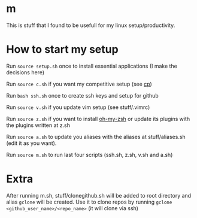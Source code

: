 # m
This is stuff that I found to be usefull for my linux setup/productivity.

# How to start my setup
Run `source setup.sh` once to install essential applications (I make the decisions here)

Run `source c.sh` if you want my competitive setup (see [cp](https://github.com/zegabr/cp))

Run `bash ssh.sh` once to create ssh keys and setup for github

Run `source v.sh` if you update vim setup (see stuff/.vimrc)

Run `source z.sh` if you want to install [oh-my-zsh](https://github.com/ohmyzsh/ohmyzsh/blob/master/README.md) or update its plugins with the plugins written at z.sh

Run `source a.sh` to update you aliases with the aliases at stuff/aliases.sh (edit it as you want).

Run `source m.sh` to run last four scripts (ssh.sh, z.sh, v.sh and a.sh)

# Extra
After running m.sh, stuff/clonegithub.sh will be added to root directory and alias `gclone` will be created. Use it to clone repos by running `gclone <github_user_name>/<repo_name>` (it will clone via ssh)
